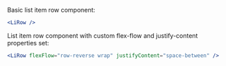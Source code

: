 Basic list item row component:

```jsx
<LiRow />
```

List item row component with custom flex-flow and justify-content properties set:

```jsx
<LiRow flexFlow="row-reverse wrap" justifyContent="space-between" />
```
